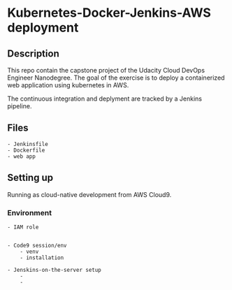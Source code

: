 # Kubernetes-Docker-Jenkins-AWS deployment

## Description 

This repo contain the capstone project of the Udacity Cloud DevOps Engineer Nanodegree. The goal of the exercise is to deploy a containerized web application using kubernetes in AWS. 

The continuous integration and deplyment are tracked by a Jenkins pipeline. 

## Files 

    - Jenkinsfile
    - Dockerfile
    - web app

## Setting up
Running as cloud-native development from AWS Cloud9.


### Environment 

    - IAM role 


    - Code9 session/env
        - venv
        - installation 

    - Jenskins-on-the-server setup
        -
        -


